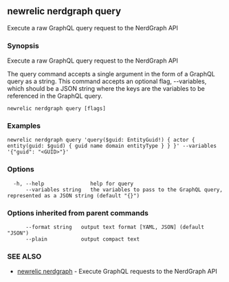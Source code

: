 ## newrelic nerdgraph query

Execute a raw GraphQL query request to the NerdGraph API

### Synopsis

Execute a raw GraphQL query request to the NerdGraph API

The query command accepts a single argument in the form of a GraphQL query as a string.
This command accepts an optional flag, --variables, which should be a JSON string where the
keys are the variables to be referenced in the GraphQL query.


```
newrelic nerdgraph query [flags]
```

### Examples

```
newrelic nerdgraph query 'query($guid: EntityGuid!) { actor { entity(guid: $guid) { guid name domain entityType } } }' --variables '{"guid": "<GUID>"}'
```

### Options

```
  -h, --help               help for query
      --variables string   the variables to pass to the GraphQL query, represented as a JSON string (default "{}")
```

### Options inherited from parent commands

```
      --format string   output text format [YAML, JSON] (default "JSON")
      --plain           output compact text
```

### SEE ALSO

* [newrelic nerdgraph](newrelic_nerdgraph.md)	 - Execute GraphQL requests to the NerdGraph API

